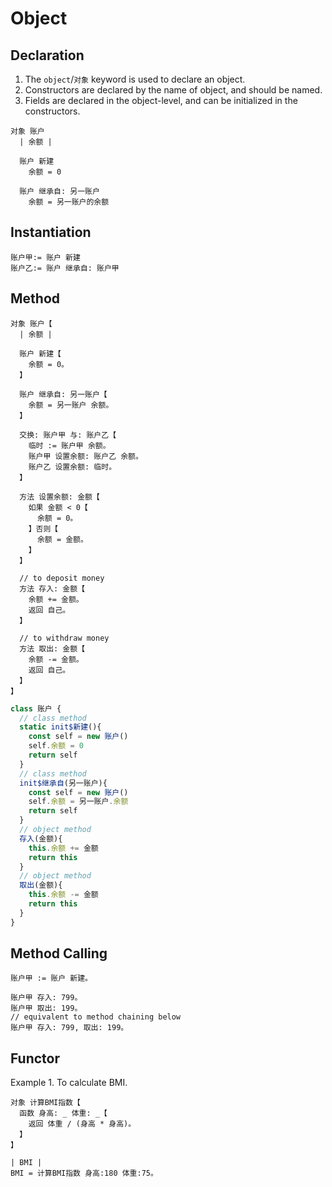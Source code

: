 # Object

## Declaration

1. The `object`/`对象` keyword is used to declare an object.
2. Constructors are declared by the name of object, and should be named.
3. Fields are declared in the object-level, and can be initialized in the constructors.

```
对象 账户
  | 余额 |
  
  账户 新建
    余额 = 0
  
  账户 继承自: 另一账户
    余额 = 另一账户的余额
```

## Instantiation

```
账户甲:= 账户 新建
账户乙:= 账户 继承自: 账户甲
```

## Method

```
对象 账户【
  | 余额 |

  账户 新建【
    余额 = 0。
  】

  账户 继承自: 另一账户【
    余额 = 另一账户 余额。
  】

  交换: 账户甲 与: 账户乙【
    临时 := 账户甲 余额。
    账户甲 设置余额: 账户乙 余额。
    账户乙 设置余额: 临时。
  】

  方法 设置余额: 金额【
    如果 金额 < 0【
      余额 = 0。
    】否则【
      余额 = 金额。
    】 
  】

  // to deposit money
  方法 存入: 金额【
    余额 += 金额。
    返回 自己。
  】
   
  // to withdraw money
  方法 取出: 金额【
    余额 -= 金额。
    返回 自己。
  】
】
```

```js
class 账户 {
  // class method
  static init$新建(){
    const self = new 账户()
    self.余额 = 0
    return self
  }
  // class method
  init$继承自(另一账户){
    const self = new 账户()
    self.余额 = 另一账户.余额
    return self
  }
  // object method
  存入(金额){
    this.余额 += 金额
    return this
  }
  // object method
  取出(金额){
    this.余额 -= 金额
    return this
  }
}
```

## Method Calling

```
账户甲 := 账户 新建。

账户甲 存入: 799。
账户甲 取出: 199。
// equivalent to method chaining below
账户甲 存入: 799, 取出: 199。
```

## Functor

Example 1. To calculate BMI.

```
对象 计算BMI指数【
  函数 身高: _ 体重: _【
    返回 体重 / (身高 * 身高)。
  】
】

| BMI |
BMI = 计算BMI指数 身高:180 体重:75。
```
